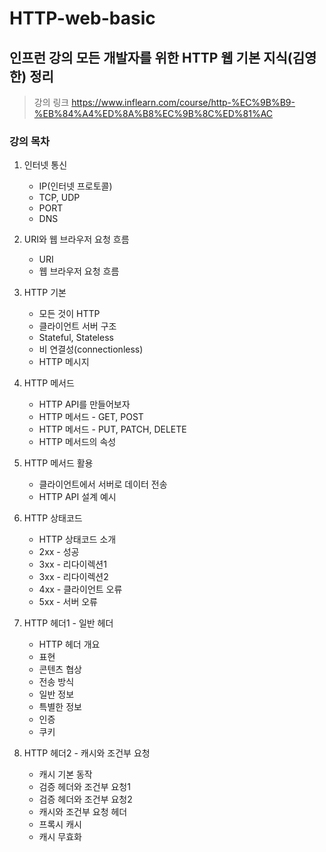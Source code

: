 # HTTP-web-basic

## 인프런 강의 모든 개발자를 위한 HTTP 웹 기본 지식(김영한) 정리

> 강의 링크 https://www.inflearn.com/course/http-%EC%9B%B9-%EB%84%A4%ED%8A%B8%EC%9B%8C%ED%81%AC

### 강의 목차

1.  인터넷 통신

    - IP(인터넷 프로토콜)
    - TCP, UDP
    - PORT
    - DNS

2.  URI와 웹 브라우저 요청 흐름

    - URI
    - 웹 브라우저 요청 흐름

3.  HTTP 기본

    - 모든 것이 HTTP
    - 클라이언트 서버 구조
    - Stateful, Stateless
    - 비 연결성(connectionless)
    - HTTP 메시지

4.  HTTP 메서드

    - HTTP API를 만들어보자
    - HTTP 메서드 - GET, POST
    - HTTP 메서드 - PUT, PATCH, DELETE
    - HTTP 메서드의 속성

5.  HTTP 메서드 활용

    - 클라이언트에서 서버로 데이터 전송
    - HTTP API 설계 예시

6.  HTTP 상태코드

    - HTTP 상태코드 소개
    - 2xx - 성공
    - 3xx - 리다이렉션1
    - 3xx - 리다이렉션2
    - 4xx - 클라이언트 오류
    - 5xx - 서버 오류

7.  HTTP 헤더1 - 일반 헤더

    - HTTP 헤더 개요
    - 표현
    - 콘텐츠 협상
    - 전송 방식
    - 일반 정보
    - 특별한 정보
    - 인증
    - 쿠키

8.  HTTP 헤더2 - 캐시와 조건부 요청

    - 캐시 기본 동작
    - 검증 헤더와 조건부 요청1
    - 검증 헤더와 조건부 요청2
    - 캐시와 조건부 요청 헤더
    - 프록시 캐시
    - 캐시 무효화
